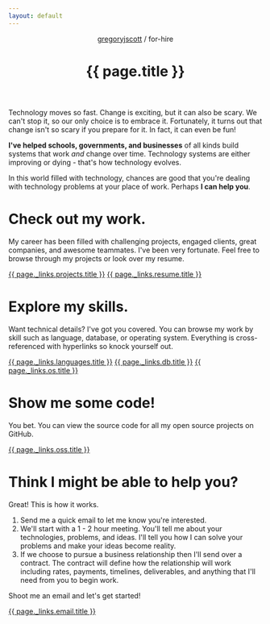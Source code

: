 ```yaml
---
layout: default
---
```


<header>
<nav>
<a href="/">gregoryjscott</a> / for-hire
</nav>

<h1>{{ page.title }}</h1>
</header>

<article markdown="1">
Technology moves so fast. Change is exciting, but it can also be scary. We can't stop it, so our only choice is to embrace it. Fortunately, it turns out that change isn't so scary if you prepare for it. In fact, it can even be fun!

**I've helped schools, governments, and businesses** of all kinds build systems that work _and_ change over time. Technology systems are either improving or dying - that's how technology evolves.

In this world filled with technology, chances are good that you're dealing with technology problems at your place of work. Perhaps **I can help you**.
</article>

# Check out my work.

<article markdown="1">
My career has been filled with challenging projects, engaged clients, great companies, and awesome teammates. I've been very fortunate. Feel free to browse through my projects or look over my resume.
</article>

<a class="button" href="{{ page._links.projects.href }}">{{ page._links.projects.title }}</a>
<a class="button" href="{{ page._links.resume.href }}">{{ page._links.resume.title }}</a>

# Explore my skills.

<article markdown="1">
Want technical details? I've got you covered. You can browse my work by skill such as language, database, or operating system. Everything is cross-referenced with hyperlinks so knock yourself out.
</article>

<a class="button" href="{{ page._links.languages.href }}">{{ page._links.languages.title }}</a>
<a class="button" href="{{ page._links.db.href }}">{{ page._links.db.title }}</a>
<a class="button" href="{{ page._links.os.href }}">{{ page._links.os.title }}</a>

# Show me some code!

<article markdown="1">
You bet. You can view the source code for all my open source projects on GitHub.
</article>

<a class="button" href="{{ page._links.oss.href }}">{{ page._links.oss.title }}</a>

# Think I might be able to help you?

<article markdown="1">
Great! This is how it works.

1. Send me a quick email to let me know you're interested.
2. We'll start with a 1 - 2 hour meeting. You'll tell me about your technologies, problems, and ideas. I'll tell you how I can solve your problems and make your ideas become reality.
3. If we choose to pursue a business relationship then I'll send over a contract. The contract will define how the relationship will work including rates, payments, timelines, deliverables, and anything that I'll need from you to begin work.

Shoot me an email and let's get started!
</article>

<a class="button recommend" href="{{ page._links.email.href }}">{{ page._links.email.title }}</a>
